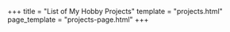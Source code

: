 +++
title = "List of My Hobby Projects"
template = "projects.html"
page_template = "projects-page.html"
+++

